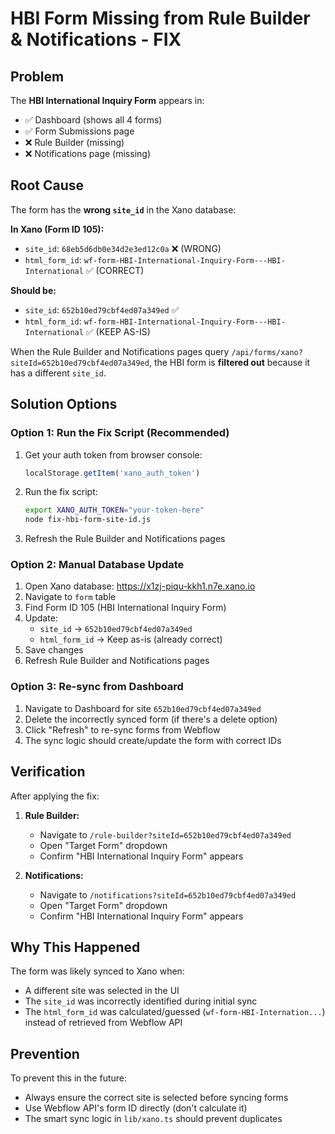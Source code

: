 # HBI Form Missing from Rule Builder & Notifications - FIX

## Problem

The **HBI International Inquiry Form** appears in:
- ✅ Dashboard (shows all 4 forms)
- ✅ Form Submissions page
- ❌ Rule Builder (missing)
- ❌ Notifications page (missing)

## Root Cause

The form has the **wrong `site_id`** in the Xano database:

**In Xano (Form ID 105):**
- `site_id`: `68eb5d6db0e34d2e3ed12c0a` ❌ (WRONG)
- `html_form_id`: `wf-form-HBI-International-Inquiry-Form---HBI-International` ✅ (CORRECT)

**Should be:**
- `site_id`: `652b10ed79cbf4ed07a349ed` ✅
- `html_form_id`: `wf-form-HBI-International-Inquiry-Form---HBI-International` ✅ (KEEP AS-IS)

When the Rule Builder and Notifications pages query `/api/forms/xano?siteId=652b10ed79cbf4ed07a349ed`, the HBI form is **filtered out** because it has a different `site_id`.

## Solution Options

### Option 1: Run the Fix Script (Recommended)

1. Get your auth token from browser console:
   ```javascript
   localStorage.getItem('xano_auth_token')
   ```

2. Run the fix script:
   ```bash
   export XANO_AUTH_TOKEN="your-token-here"
   node fix-hbi-form-site-id.js
   ```

3. Refresh the Rule Builder and Notifications pages

### Option 2: Manual Database Update

1. Open Xano database: https://x1zj-piqu-kkh1.n7e.xano.io
2. Navigate to `form` table
3. Find Form ID 105 (HBI International Inquiry Form)
4. Update:
   - `site_id` → `652b10ed79cbf4ed07a349ed`
   - `html_form_id` → Keep as-is (already correct)
5. Save changes
6. Refresh Rule Builder and Notifications pages

### Option 3: Re-sync from Dashboard

1. Navigate to Dashboard for site `652b10ed79cbf4ed07a349ed`
2. Delete the incorrectly synced form (if there's a delete option)
3. Click "Refresh" to re-sync forms from Webflow
4. The sync logic should create/update the form with correct IDs

## Verification

After applying the fix:

1. **Rule Builder:**
   - Navigate to `/rule-builder?siteId=652b10ed79cbf4ed07a349ed`
   - Open "Target Form" dropdown
   - Confirm "HBI International Inquiry Form" appears

2. **Notifications:**
   - Navigate to `/notifications?siteId=652b10ed79cbf4ed07a349ed`
   - Open "Target Form" dropdown
   - Confirm "HBI International Inquiry Form" appears

## Why This Happened

The form was likely synced to Xano when:
- A different site was selected in the UI
- The `site_id` was incorrectly identified during initial sync
- The `html_form_id` was calculated/guessed (`wf-form-HBI-Internation...`) instead of retrieved from Webflow API

## Prevention

To prevent this in the future:
- Always ensure the correct site is selected before syncing forms
- Use Webflow API's form ID directly (don't calculate it)
- The smart sync logic in `lib/xano.ts` should prevent duplicates

